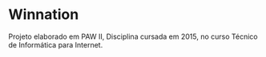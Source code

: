 # Winnation
Projeto elaborado em PAW II, Disciplina cursada em 2015, no curso Técnico de Informática para Internet.
